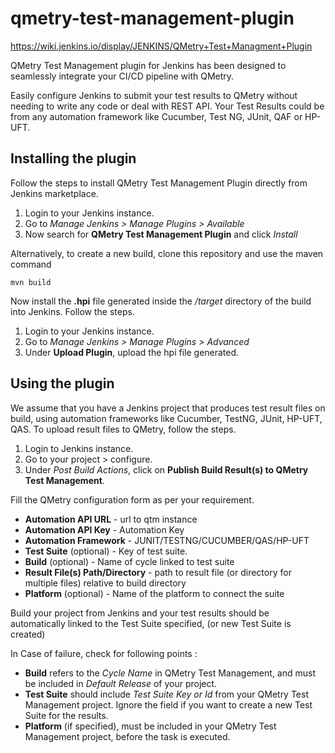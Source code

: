# qmetry-test-management-plugin

https://wiki.jenkins.io/display/JENKINS/QMetry+Test+Managment+Plugin

QMetry Test Management plugin for Jenkins has been designed to seamlessly integrate your CI/CD pipeline with QMetry.

Easily configure Jenkins to submit your test results to QMetry without needing to write any code or deal with REST API. 
Your Test Results could be from any automation framework like Cucumber, Test NG, JUnit, QAF or HP-UFT.

## Installing the plugin
Follow the steps to install QMetry Test Management Plugin directly from Jenkins marketplace.

1. Login to your Jenkins instance.
2. Go to *Manage Jenkins > Manage Plugins > Available*
3. Now search for **QMetry Test Management Plugin** and click *Install*

Alternatively, to create a new build, clone this repository and use the maven command
```
mvn build
```
Now install the **.hpi** file generated inside the */target* directory of the build into Jenkins. Follow the steps.

1. Login to your Jenkins instance.
2. Go to *Manage Jenkins > Manage Plugins > Advanced*
3. Under **Upload Plugin**, upload the hpi file generated.

## Using the plugin
We assume that you have a Jenkins project that produces test result files on build, using automation frameworks like Cucumber, TestNG, JUnit, HP-UFT, QAS. 
To upload result files to QMetry, follow the steps.

1. Login to Jenkins instance.
2. Go to your project > configure.
3. Under *Post Build Actions*, click on **Publish Build Result(s) to QMetry Test Management**.

Fill the QMetry configuration form as per your requirement.

* **Automation API URL** - url to qtm instance
* **Automation API Key** - Automation Key
* **Automation Framework** - JUNIT/TESTNG/CUCUMBER/QAS/HP-UFT
* **Test Suite** (optional) - Key of test suite.
* **Build** (optional) - Name of cycle linked to test suite
* **Result File(s) Path/Directory** - path to result file (or directory for multiple files) relative to build directory
* **Platform** (optional) - Name of the platform to connect the suite

Build your project from Jenkins and your test results should be automatically linked to the Test Suite specified, (or new Test Suite is created)

In Case of failure, check for following points :

* **Build** refers to the *Cycle Name* in QMetry Test Management, and must be included in *Default Release* of your project.
* **Test Suite** should include *Test Suite Key or Id* from your QMetry Test Management project. Ignore the field if you want to create a new Test Suite for the results.
* **Platform** (if specified), must be included in your QMetry Test Management project, before the task is executed.
